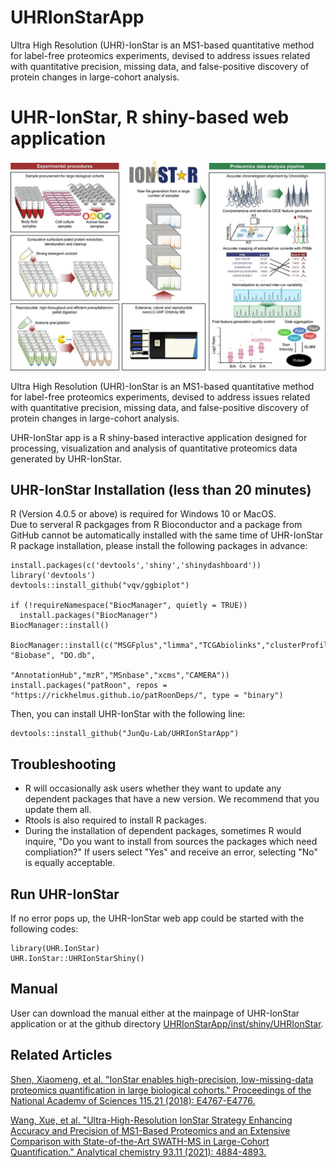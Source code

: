 # UHRIonStarApp
Ultra High Resolution (UHR)-IonStar is an MS1-based quantitative method for label-free proteomics experiments, devised to address issues related with quantitative precision, missing data, and false-positive discovery of protein changes in large-cohort analysis.
# UHR-IonStar, R shiny-based web application

![](https://github.com/JunQu-Lab/UHR-IonStar/blob/master/F1.large.jpg)

Ultra High Resolution (UHR)-IonStar is an MS1-based quantitative method for label-free proteomics experiments, devised to address issues related with quantitative precision, missing data, and false-positive discovery of protein changes in large-cohort analysis. 

UHR-IonStar app is a R shiny-based interactive application designed for processing, visualization and analysis of quantitative proteomics data generated by UHR-IonStar.

## UHR-IonStar Installation (less than 20 minutes)
R (Version 4.0.5 or above) is required for Windows 10 or MacOS.\
Due to serveral R packgages from R Bioconductor and a package from GitHub cannot be automatically installed with the same time of UHR-IonStar R package
installation, please install the following packages in advance:
```
install.packages(c('devtools','shiny','shinydashboard'))
library('devtools')
devtools::install_github("vqv/ggbiplot")

if (!requireNamespace("BiocManager", quietly = TRUE))
  install.packages("BiocManager")
BiocManager::install()

BiocManager::install(c("MSGFplus","limma","TCGAbiolinks","clusterProfiler", "Biobase", "DO.db",
                       "AnnotationHub","mzR","MSnbase","xcms","CAMERA"))
install.packages("patRoon", repos = "https://rickhelmus.github.io/patRoonDeps/", type = "binary")

```
Then, you can install UHR-IonStar with the following line:
```
devtools::install_github("JunQu-Lab/UHRIonStarApp")
```
## Troubleshooting
- R will occasionally ask users whether they want to update any dependent packages that have a new version. We recommend that you update them all.
- Rtools is also required to install R packages.
- During the installation of dependent packages, sometimes R would inquire, "Do you want to install from sources the packages which need compliation?" If users select "Yes" and receive an error, selecting "No" is equally acceptable.

## Run UHR-IonStar
If no error pops up, the UHR-IonStar web app could be started with the following codes:
```
library(UHR.IonStar)
UHR.IonStar::UHRIonStarShiny()
```

## Manual
User can download the manual either at the mainpage of UHR-IonStar application or at the github directory [UHRIonStarApp/inst/shiny/UHRIonStar](https://github.com/JunQu-Lab/UHRIonStarApp/tree/master/inst/shiny/UHRIonStar).

## Related Articles
[Shen, Xiaomeng, et al. "IonStar enables high-precision, low-missing-data proteomics quantification in large biological cohorts." Proceedings of the National Academy of Sciences 115.21 (2018): E4767-E4776.](https://www.pnas.org/content/115/21/E4767.short)

[Wang, Xue, et al. "Ultra-High-Resolution IonStar Strategy Enhancing Accuracy and Precision of MS1-Based Proteomics and an Extensive Comparison with State-of-the-Art SWATH-MS in Large-Cohort Quantification." Analytical chemistry 93.11 (2021): 4884-4893.](https://pubs.acs.org/doi/abs/10.1021/acs.analchem.0c05002?casa_token=12l8WRigfZ0AAAAA:0qwzMnfjpE2stVCpMYKICmvqwofN15Q6ItzDZ7ATFY3m3aFI6oSzB1z20CJGzzwASyaegR5POgS8xA)
